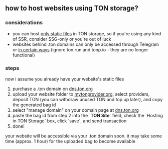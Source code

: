 ## how to host websites using TON storage?

### considerations

- you can host <u>only static files</u> in TON storage, so if you're using any kind of SSR, consider SSG-only or you're out of luck
- websites behind .ton domains can only be accessed through Telegram or [in certain ways](https://docs.ton.org/v3/guidelines/web3/ton-proxy-sites/how-to-open-any-ton-site) (ignore ton.run and tonp.io - they are no longer functional)

### steps

now i assume you already have your website's static files

1. purchase a .ton domain on [dns.ton.org](https://dns.ton.org)
2. upload your website folder to [mytonprovider.org](https://mytonstorage.org), select providers, deposit TON (you can withdraw unused TON and top up later), and copy the generated bag id
3. select "manage domain" on your domain page at [dns.ton.org](https://dns.ton.org)
4. paste the bag id from step 2 into the **\`TON Site\`** field, check the \`Hosting in TON Storage\` box, click \`save\`, and send transaction
5. done!

your website will be accessible via your .ton domain soon. it may take some time (approx. 1 hour) for the uploaded bag to become available
